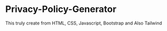 # Privacy-Policy-Generator
This truly create from HTML, CSS, Javascript, Bootstrap and Also Tailwind 
